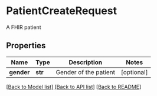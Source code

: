 # PatientCreateRequest

A FHIR patient
## Properties
Name | Type | Description | Notes
------------ | ------------- | ------------- | -------------
**gender** | **str** | Gender of the patient | [optional] 

[[Back to Model list]](../README.md#documentation-for-models) [[Back to API list]](../README.md#documentation-for-api-endpoints) [[Back to README]](../README.md)


